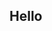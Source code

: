 <!DOCTYPE html>
<html lang="en">

<head>
    <meta charset="UTF-8">
    <meta http-equiv="X-UA-Compatible" content="IE=edge">
    <meta name="viewport" content="width=device-width, initial-scale=1.0">
<!--     <title>Profile</title> -->
</head>

<body>
    <h2>Hello</h2>
</body>

</html>
